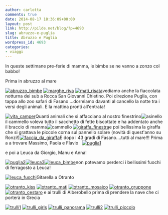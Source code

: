 ```yaml
---
author: carlotta
comments: true
date: 2014-08-17 18:36:09+00:00
layout: post
link: http://pilde.net/blog/?p=4693
slug: abruzzo-e-puglia
title: Abruzzo e Puglia
wordpress_id: 4693
categories:
- viaggi
---
```


In queste settimane pre-ferie di mamma, le bimbe se ne vanno a zonzo col babbo!

Prima in abruzzo al mare

[![abruzzo_bimbe](http://pilde.net/blog/wp-content/uploads/2014/11/abruzzo_bimbe.jpg)](http://pilde.net/blog/wp-content/uploads/2014/11/abruzzo_bimbe.jpg) [![marghe_riva](http://pilde.net/blog/wp-content/uploads/2014/11/marghe_riva.jpg)](http://pilde.net/blog/wp-content/uploads/2014/11/marghe_riva.jpg) [![mati_risata](http://pilde.net/blog/wp-content/uploads/2014/11/mati_risata.jpg)](http://pilde.net/blog/wp-content/uploads/2014/11/mati_risata.jpg)vediamo anche la fiaccolata notturna dei sub a Rocca San Giovanni Chietino. Poi direzione Puglia, con tappa allo zoo safari di Fasano ...dormiamo davanti al cancello la notte tra i versi degli animali. E la mattina pronti all'entrata!

[![vita_camper](http://pilde.net/blog/wp-content/uploads/2014/11/vita_camper.jpg)](http://pilde.net/blog/wp-content/uploads/2014/11/vita_camper.jpg)Quanti animali che si affacciano al nostro finestrino![![asinello](http://pilde.net/blog/wp-content/uploads/2014/11/asinello.jpg)](http://pilde.net/blog/wp-content/uploads/2014/11/asinello.jpg)il cammello voleva tutto il sacchetto di fette biscottate e ha addentato anche il braccio di mamma![![cammello](http://pilde.net/blog/wp-content/uploads/2014/11/cammello.jpg)](http://pilde.net/blog/wp-content/uploads/2014/11/cammello.jpg) [![giraffa_finestra](http://pilde.net/blog/wp-content/uploads/2014/11/giraffa_finestra.jpg)](http://pilde.net/blog/wp-content/uploads/2014/11/giraffa_finestra.jpg)e poi bellissima la giraffa che si grattava le piccole corna sul pannello solare (novità di quest'anno su Ronzi!)[![faccia_da_giraffa](http://pilde.net/blog/wp-content/uploads/2014/11/faccia_da_giraffa.jpg)](http://pilde.net/blog/wp-content/uploads/2014/11/faccia_da_giraffa.jpg)E dopo i 43 gradi di Fasano....tutti al mare!!! Prima a a trovare Massimo, Paola e Flavio   [![puglia1](http://pilde.net/blog/wp-content/uploads/2014/11/puglia11.jpg)](http://pilde.net/blog/wp-content/uploads/2014/11/puglia11.jpg)

e poi a Leuca da Giorgio, Manu e Anna!

[![puglia2](http://pilde.net/blog/wp-content/uploads/2014/11/puglia21.jpg)](http://pilde.net/blog/wp-content/uploads/2014/11/puglia21.jpg)[![leuca3](http://pilde.net/blog/wp-content/uploads/2014/11/leuca3.jpg)](http://pilde.net/blog/wp-content/uploads/2014/11/leuca3.jpg)[![leuca_bimbe](http://pilde.net/blog/wp-content/uploads/2014/11/leuca_bimbe.jpg)](http://pilde.net/blog/wp-content/uploads/2014/11/leuca_bimbe.jpg)non potevamo perderci i bellissimi fuochi di ferragosto a Leuca!

[![leuca_fuochi](http://pilde.net/blog/wp-content/uploads/2014/11/leuca_fuochi.jpg)](http://pilde.net/blog/wp-content/uploads/2014/11/leuca_fuochi.jpg)Gitarella a Otranto

[![otranto_kiss](http://pilde.net/blog/wp-content/uploads/2014/11/otranto_kiss.jpg)](http://pilde.net/blog/wp-content/uploads/2014/11/otranto_kiss.jpg) [![otranto_mati](http://pilde.net/blog/wp-content/uploads/2014/11/otranto_mati.jpg)](http://pilde.net/blog/wp-content/uploads/2014/11/otranto_mati.jpg) [![otranto_mosaico](http://pilde.net/blog/wp-content/uploads/2014/11/otranto_mosaico.jpg)](http://pilde.net/blog/wp-content/uploads/2014/11/otranto_mosaico.jpg) [![otranto_gruppone](http://pilde.net/blog/wp-content/uploads/2014/11/otranto_gruppone.jpg)](http://pilde.net/blog/wp-content/uploads/2014/11/otranto_gruppone.jpg) [![otranto_cestaro](http://pilde.net/blog/wp-content/uploads/2014/11/otranto_cestaro.jpg)](http://pilde.net/blog/wp-content/uploads/2014/11/otranto_cestaro.jpg) e ai trulli di Alberobello prima di prendere la nave che ci porterà in Grecia

[![trulli1](http://pilde.net/blog/wp-content/uploads/2014/11/trulli1.jpg)](http://pilde.net/blog/wp-content/uploads/2014/11/trulli1.jpg) [![trulli_girls](http://pilde.net/blog/wp-content/uploads/2014/11/trulli_girls.jpg)](http://pilde.net/blog/wp-content/uploads/2014/11/trulli_girls.jpg) [![trulli_panorama](http://pilde.net/blog/wp-content/uploads/2014/11/trulli_panorama.jpg)](http://pilde.net/blog/wp-content/uploads/2014/11/trulli_panorama.jpg) [![trulli2](http://pilde.net/blog/wp-content/uploads/2014/11/trulli2.jpg)](http://pilde.net/blog/wp-content/uploads/2014/11/trulli2.jpg) [![trulli_piccolo](http://pilde.net/blog/wp-content/uploads/2014/11/trulli_piccolo1.jpg)](http://pilde.net/blog/wp-content/uploads/2014/11/trulli_piccolo1.jpg)


